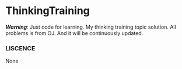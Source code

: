 # ThinkingTraining
***Warning***: Just code for learning.
My thinking training topic solution. All problems is from OJ.
And it will be continuously updated.

### LISCENCE
None
